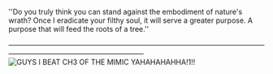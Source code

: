 ''Do you truly think you can stand against the embodiment of nature's wrath? Once I eradicate your filthy soul, it will serve a greater purpose. A purpose that will feed the roots of a tree.'' 

———————————————————————————————————————————————————————
![GUYS I BEAT CH3 OF THE MIMIC YAHAHAHAHHA!1!!](https://github.com/user-attachments/assets/4ca10a13-e8bc-487f-ae32-8ccbf129d78a)

